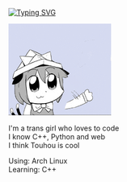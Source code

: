[![Typing SVG](https://readme-typing-svg.demolab.com/?lines=Howdy!+:3)](https://git.io/typing-svg)

![chen waving](chenwave.gif)

I'm a trans girl who loves to code<br>
I know C++, Python and web<br>
I think Touhou is cool

Using: Arch Linux<br>
Learning: C++
